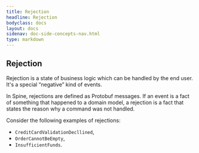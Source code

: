 ```yaml
---
title: Rejection
headline: Rejection
bodyclass: docs
layout: docs
sidenav: doc-side-concepts-nav.html
type: markdown
---
```

<h2 class="top">Rejection</h2> 

Rejection is a state of business logic which can be handled by the end user. It's a special “negative” kind of events. 

In Spine, rejections are defined as Protobuf messages. If an event is a fact of something that happened to a domain model, a rejection is a fact that states the reason why a command was not handled. 

Consider the following examples of rejections: 
* `CreditCardValidationDecllined`, 
* `OrderCannotBeEmpty`, 
* `InsufficientFunds`.